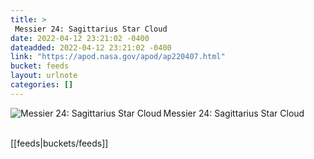 ```yaml
---
title: > 
 Messier 24: Sagittarius Star Cloud
date: 2022-04-12 23:21:02 -0400
dateadded: 2022-04-12 23:21:02 -0400
link: "https://apod.nasa.gov/apod/ap220407.html"
bucket: feeds
layout: urlnote
categories: []
--- 
```

<p><a href="https://apod.nasa.gov/apod/ap220407.html"><img src="https://apod.nasa.gov/apod/calendar/S_220407.jpg" align="left" alt="Messier 24: Sagittarius Star Cloud" border="0" /></a> Messier 24: Sagittarius Star Cloud</p><br clear="all"/>
 <!-- end excerpt --> 
 [[feeds|buckets/feeds]]
